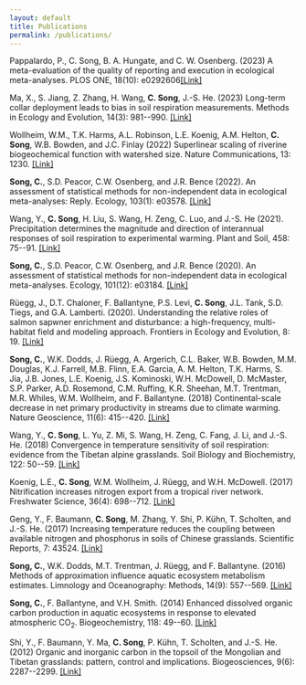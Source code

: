```yaml
---
layout: default
title: Publications
permalink: /publications/
---
```


Pappalardo, P., C. Song, B. A. Hungate, and C. W. Osenberg. (2023) A meta-evaluation of the quality of reporting and execution in ecological meta-analyses. PLOS ONE, 18(10): e0292606[[Link]](https://journals.plos.org/plosone/article?id=10.1371/journal.pone.0292606)

Ma, X., S. Jiang, Z. Zhang, H. Wang, **C. Song**, J.-S. He. (2023) Long-term collar deployment leads to bias in soil respiration measurements. Methods in Ecology and Evolution, 14(3): 981--990. [[Link]](https://besjournals.onlinelibrary.wiley.com/doi/full/10.1111/2041-210X.14056)

Wollheim, W.M., T.K. Harms, A.L. Robinson, L.E. Koenig, A.M. Helton, **C. Song**, W.B. Bowden, and J.C. Finlay (2022) Superlinear scaling of riverine biogeochemical function with watershed size. Nature Communications, 13: 1230. [[Link]](https://www.nature.com/articles/s41467-022-28630-z)

**Song, C.**, S.D. Peacor, C.W. Osenberg, and J.R. Bence (2022). An assessment of statistical methods for non-independent data in ecological meta-analyses: Reply. Ecology, 103(1): e03578. [[Link]](https://esajournals.onlinelibrary.wiley.com/doi/abs/10.1002/ecy.3578)

Wang, Y., **C. Song**, H. Liu, S. Wang, H. Zeng, C. Luo, and J.-S. He (2021). Precipitation determines the magnitude and direction of interannual responses of soil respiration to experimental warming. Plant and Soil, 458: 75--91. [[Link]](https://link.springer.com/article/10.1007/s11104-020-04438-y)

**Song, C.**, S.D. Peacor, C.W. Osenberg, and J.R. Bence (2020). An assessment of statistical methods for non-independent data in ecological meta-analyses. Ecology, 101(12): e03184. [[Link]](https://esajournals.onlinelibrary.wiley.com/doi/abs/10.1002/ecy.3184)

Rüegg, J., D.T. Chaloner, F. Ballantyne, P.S. Levi, **C. Song**, J.L. Tank, S.D. Tiegs, and G.A. Lamberti. (2020). Understanding the relative roles of salmon sapwner enrichment and disturbance: a high-frequency, multi-habitat field and modeling approach. Frontiers in Ecology and Evolution, 8: 19. [[Link]](https://www.frontiersin.org/articles/10.3389/fevo.2020.00019/full)

**Song, C.**, W.K. Dodds, J. Rüegg, A. Argerich, C.L. Baker, W.B. Bowden, M.M. Douglas, K.J. Farrell, M.B. Flinn, E.A. Garcia, A. M. Helton, T.K. Harms, S. Jia, J.B. Jones, L.E. Koenig, J.S. Kominoski, W.H. McDowell, D. McMaster, S.P. Parker, A.D. Rosemond, C.M. Ruffing, K.R. Sheehan, M.T. Trentman, M.R. Whiles, W.M. Wollheim, and F. Ballantyne. (2018) Continental-scale decrease in net primary productivity in streams due to climate warming. Nature Geoscience, 11(6): 415--420. [[Link]](https://www.nature.com/articles/s41561-018-0125-5)

Wang, Y., **C. Song**, L. Yu, Z. Mi, S. Wang, H. Zeng, C. Fang, J. Li, and J.-S. He. (2018) Convergence in temperature sensitivity of soil respiration: evidence from the Tibetan alpine grasslands. Soil Biology and Biochemistry, 122: 50--59. [[Link]](https://www.sciencedirect.com/science/article/abs/pii/S003807171830124X)

Koenig, L.E., **C. Song**, W.M. Wollheim, J. Rüegg, and W.H. McDowell. (2017) Nitrification increases nitrogen export from a tropical river network. Freshwater Science, 36(4): 698--712. [[Link]](https://www.journals.uchicago.edu/doi/10.1086/694906)

Geng, Y., F. Baumann, **C. Song**, M. Zhang, Y. Shi, P. Kühn, T. Scholten, and J.-S. He. (2017) Increasing temperature reduces the coupling between available nitrogen and phosphorus in soils of Chinese grasslands. Scientific Reports, 7: 43524. [[Link]](https://www.nature.com/articles/srep43524)

**Song, C.**, W.K. Dodds, M.T. Trentman, J. Rüegg, and F. Ballantyne. (2016) Methods of approximation influence aquatic ecosystem metabolism estimates. Limnology and Oceanography: Methods, 14(9): 557--569. [[Link]](https://aslopubs.onlinelibrary.wiley.com/doi/abs/10.1002/lom3.10112)

**Song, C.**, F. Ballantyne, and V.H. Smith. (2014) Enhanced dissolved organic carbon production in aquatic ecosystems in response to elevated atmospheric CO<sub>2</sub>. Biogeochemistry, 118: 49--60. [[Link]](https://link.springer.com/article/10.1007/s10533-013-9904-7)

Shi, Y., F. Baumann, Y. Ma, **C. Song**, P. Kühn, T. Scholten, and J.-S. He. (2012) Organic and inorganic carbon in the topsoil of the Mongolian and Tibetan grasslands: pattern, control and implications. Biogeosciences, 9(6): 2287--2299. [[Link]](https://www.biogeosciences.net/9/2287/2012/bg-9-2287-2012.html)

